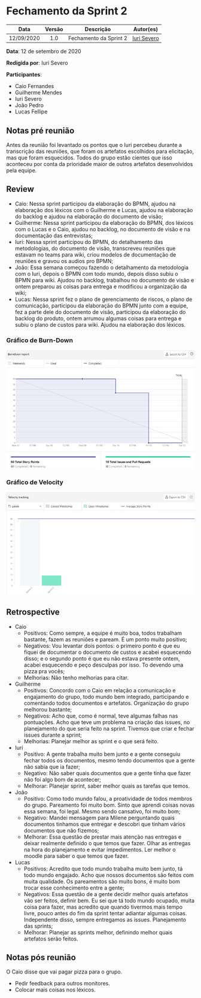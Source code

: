 # Fechamento da Sprint 2

|    Data    | Versão |         Descrição         |           Autor(es)           |
| :--------: | :----: | :-----------------------: | :---------------------------: |
| 12/09/2020 |  1.0   | Fechamento da Sprint 2 | [Iuri Severo](https://github.com/iurisevero) |

**Data**: 12 de setembro de 2020

**Redigida por**: Iuri Severo

**Participantes**:
* Caio Fernandes
* Guilherme Mendes
* Iuri Severo
* João Pedro
* Lucas Fellipe

## Notas pré reunião

Antes da reunião foi levantado os pontos que o Iuri percebeu durante a transcrição das reuniões, que foram os artefatos escolhidos para elicitação, mas que foram esquecidos. Todos do grupo estão cientes que isso aconteceu por conta da prioridade maior de outros artefatos desenvolvidos pela equipe.

## Review

* Caio: Nessa sprint participou da elaboração do BPMN, ajudou na elaboração dos léxicos com o Guilherme e Lucas, ajudou na elaboração do backlog e ajudou na elaboração do documento de visão;
* Guilherme: Nessa sprint participou da elaboração do BPMN, dos léxicos com o Lucas e o Caio, ajudou no backlog, no documento de visão e na documentação das entrevistas;
* Iuri: Nessa sprint participou do BPMN, do detalhamento das metodologias, do documento de visão, transcreveu reuniões que estavam no teams para wiki, criou modelos de documentação de reuniões e gravou os audios pro BPMN;
* João: Essa semana começou fazendo o detalhamento da metodologia com o Iuri, depois o BPMN com todo mundo, depois disso subiu o BPMN para wiki. Ajudou no backlog, trabalhou no documento de visão e ontem preparou as coisas para entrega e modificou a organização da wiki;
* Lucas: Nessa sprint fez o plano de gerenciamento de riscos, o plano de comunicação, participou da elaboração do BPMN junto com a equipe, fez a parte dele do documento de visão, participou da elaboração do backlog do produto, ontem arrumou algumas coisas para entrega e subiu o plano de custos para wiki. Ajudou na elaboração dos léxicos.

### Gráfico de Burn-Down

![Burn-Down](docs/Assets/Img/Sprints/BurnDownSprint2.png)

### Gráfico de Velocity

![Velocity](docs/Assets/Img/Sprints/VelocitySprint2.png)

## Retrospective

* Caio
    * Positivos: Como sempre, a equipe é muito boa, todos trabalham bastante, fazem as reuniões e paream. É um ponto muito positivo;
    * Negativos: Vou levantar dois pontos: o primeiro ponto é que eu fiquei de documentar o documento de custos e acabei esquecendo disso; e o segundo ponto é que eu não estava presente ontem, acabei esquecendo e peço desculpas por isso. To devendo uma pizza pra vocês;
    * Melhorias: Não tenho melhorias para citar.
* Guilherme
    * Positivos: Concordo com o Caio em relação a comunicação e engajamento do grupo, todo mundo bem integrado, participando e comentando todos documentos e artefatos. Organização do grupo melhorou bastante;
    * Negativos: Acho que, como é normal, teve algumas falhas nas pontuações. Acho que teve um problema na criação das issues, no planejamento do que seria feito na sprint. Tivemos que criar e fechar issues durante a sprint;
    * Melhorias: Planejar melhor as sprint e o que será feito.
* Iuri
    * Positivo: A gente trabalha muito bem junto e a gente conseguiu fechar todos os documentos, mesmo tendo documentos que a gente não sabia que ia fazer;
    * Negativo: Não saber quais documentos que a gente tinha que fazer não foi algo bom de acontecer;
    * Melhorar:  Planejar sprint, saber melhor quais as tarefas que temos.
* João
    * Positivo: Como todo mundo falou, a proatividade de todos membros do grupo. Pareamento foi muito bom. Sinto que aprendi coisas novas essa semana, foi legal. Mesmo sendo cansativo, foi muito bom;
    * Negativo: Mandei mensagem para Milene perguntando quais documentos tinhamos que entregar e descobri que tinham vários documentos que não fizemos;
    * Melhorar: Essa questão de prestar mais atenção nas entregas e deixar realmente definido o que temos que fazer. Olhar as entregas na hora do planejamento e evitar impedimentos. Ler melhor o moodle para saber o que temos que fazer.
* Lucas
    * Positivos: Acredito que todo mundo trabalha muito bem junto, tá todo mundo engajado. Acho que nossos documentos são feitos com muita qualidade. Os pareamentos são muito bons, é muito bom trocar esse conhecimento entre a gente;
    * Negativos: Essa questão de a gente decidir melhor quais artefatos vão ser feitos, definir bem. Eu sei que tá todo mundo ocupado, muita coisa para fazer, mas acredito que quando tivermos mais tempo livre, pouco antes do fim da sprint tentar adiantar algumas coisas. Independente disso, sempre entregamos as issues. Planejamento das sprints;
    * Melhorar: Planejar as sprints melhor, definindo melhor quais artefatos serão feitos.

## Notas pós reunião

O Caio disse que vai pagar pizza para o grupo.
* Pedir feedback para outros monitores.
* Colocar mais coisas nos léxicos.
